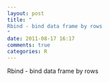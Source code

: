 ```yaml
---
layout: post
title: "
Rbind - bind data frame by rows
"
date: 2011-08-17 16:17
comments: true
categories: R
---
```


Rbind - bind data frame by rows

